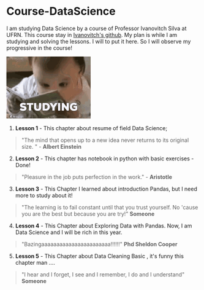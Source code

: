 # Course-DataScience
I am studying Data Science by a course of Professor Ivanovitch Silva at UFRN.
This course stay in [Ivanovitch's github](https://github.com/ivanovitchm/datascience_one_2019_1.git). My plan is while I am studying and solving the lessons. I will to put it here. So I will observe my progressive in the course!

![](studying.gif)

1. **Lesson 1** - This chapter about resume of field Data Science;

> "The mind that opens up to a new idea never returns to its original size. " - **Albert Einstein** 

2. **Lesson 2** - This chapter has notebook in python with basic exercises - Done!

> "Pleasure in the job puts perfection in the work." - **Aristotle**

3. **Lesson 3** - This Chapter I learned about introduction Pandas, but I need more to study about it!

> "The learning is to fail constant until that you trust yourself. No 'cause you are the best but because you are try!" **Someone**

4. **Lesson 4** - This Chapter about Exploring Data with Pandas. Now, I am Data Science and I will be rich in this year.
> "Bazingaaaaaaaaaaaaaaaaaaaaaaa!!!!!!" **Phd Sheldon Cooper** 

5. **Lesson 5** - This Chapter about Data Cleaning Basic , it's funny this chapter man ....
> "I hear and I forget, I see and I remember, I do and I understand" **Someone**

